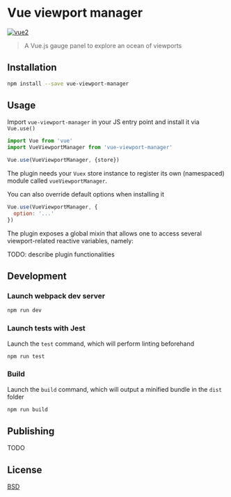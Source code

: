 # Vue viewport manager

[![vue2](https://img.shields.io/badge/vue-2.x-brightgreen.svg)](https://vuejs.org/)

> A Vue.js gauge panel to explore an ocean of viewports

## Installation

```bash
npm install --save vue-viewport-manager
```

## Usage

Import `vue-viewport-manager` in your JS entry point and install it via `Vue.use()`

```js
import Vue from 'vue'
import VueViewportManager from 'vue-viewport-manager'

Vue.use(VueViewportManager, {store})
```

The plugin needs your `Vuex` store instance to register its own (namespaced) module called `vueViewportManager`.

You can also override default options when installing it

```js
Vue.use(VueViewportManager, {
  option: '...'
})
```

The plugin exposes a global mixin that allows one to access several viewport-related reactive variables, namely:

TODO: describe plugin functionalities

## Development

### Launch webpack dev server

```bash
npm run dev
```

### Launch tests with Jest

Launch the `test` command, which will perform linting beforehand

```bash
npm run test
```

### Build

Launch the `build` command, which will output a minified bundle in the `dist` folder

```bash
npm run build
```

## Publishing

TODO

## License

[BSD](https://opensource.org/licenses/BSD-3-Clause)
